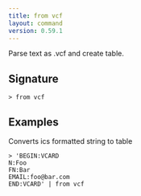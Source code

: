 ```yaml
---
title: from vcf
layout: command
version: 0.59.1
---
```


Parse text as .vcf and create table.

## Signature

```> from vcf ```

## Examples

Converts ics formatted string to table
```shell
> 'BEGIN:VCARD
N:Foo
FN:Bar
EMAIL:foo@bar.com
END:VCARD' | from vcf
```
